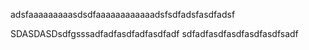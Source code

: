adsfaaaaaaaaasdsdfaaaaaaaaaaaadsfsdfadsfasdfadsf

SDASDASDsdfgsssadfadfasdfadfasdfadf sdfadfasdfasdfasdfasdfsadf